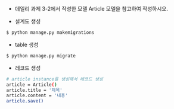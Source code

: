 - 데일리 과제 3-2에서 작성한 모델 Article 모델을 참고하여 작성하시오.

- 설계도 생성
```bash
$ python manage.py makemigrations
```

- table 생성
```bash
$ python manage.py migrate
```

- 레코드 생성
```bash
# article instance를 생성해서 레코드 생성
article = Article()
article.title = '제목'
article.content = '내용'
article.save()
```
